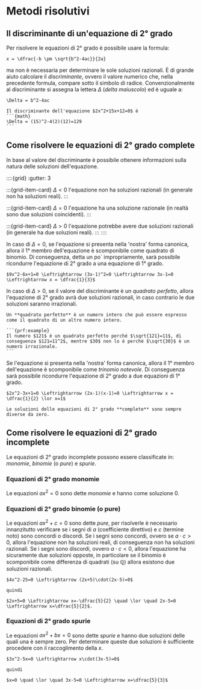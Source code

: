 # Metodi risolutivi
## Il discriminante di un'equazione di 2° grado
Per risolvere le equazioni di 2° grado è possibile usare la formula:

```{math}
x = \dfrac{-b \pm \sqrt{b^2-4ac}}{2a}
```

ma non è necessaria per determinare le sole soluzioni razionali. È di grande aiuto calcolare il *discriminante*, ovvero il valore numerico che, nella precedente formula, compare sotto il simbolo di radice. Convenzionalmente al discriminante si assegna la lettera $\Delta$ (*delta maiuscolo*) ed è uguale a: 

```{math}
\Delta = b^2-4ac
```

````{prf:example}
Il discriminante dell'equazione $2x^2+15x+12=0$ è 
```{math}
\Delta = (15)^2-4(2)(12)=129
```
````

## Come risolvere le equazioni di 2° grado complete
In base al valore del discriminante è possibile ottenere informazioni sulla natura delle soluzioni dell'equazione.

::::{grid}
:gutter: 3

:::{grid-item-card} $\Delta<0$
l'equazione non ha soluzioni razionali (in generale non ha soluzioni reali).
:::

:::{grid-item-card} $\Delta=0$
l'equazione ha una soluzione razionale (in realtà sono due soluzioni coincidenti).
:::

:::{grid-item-card} $\Delta>0$
l'equazione potrebbe avere due soluzioni razionali (in generale ha due soluzioni reali).
:::
::::

In caso di $\Delta=0$, se l'equazione si presenta nella 'nostra' forma canonica, allora il 1° membro dell'equazione è scomponibile come quadrato di binomio. Di conseguenza, detta un po´ impropriamente, sarà possibile ricondurre l'equazione di 2° grado a una equazione di 1° grado.

```{prf:example}
$9x^2-6x+1=0 \Leftrightarrow (3x-1)^2=0 \Leftrightarrow 3x-1=0 \Leftrightarrow x = \dfrac{1}{3}$
```

In caso di $\Delta>0$, se il valore del discriminante è un *quadrato perfetto*, allora l'equazione di 2° grado avrà due soluzioni razionali, in caso contrario le due soluzioni saranno irrazionali.

````{prf:definition}
Un **quadrato perfetto** è un numero intero che può essere espresso come il quadrato di un altro numero intero.

```{prf:example}
Il numero $121$ è un quadrato perfetto perché $\sqrt{121}=11$, di conseguenza $121=11^2$, mentre $30$ non lo è perché $\sqrt{30}$ è un numero irrazionale.
```
````

Se l'equazione si presenta nella 'nostra' forma canonica, allora il 1° membro dell'equazione è scomponibile come *trinomio notevole*. Di conseguenza sarà possibile ricondurre l'equazione di 2° grado a due equazioni di 1° grado.

```{prf:example}
$2x^2-3x+1=0 \Leftrightarrow (2x-1)(x-1)=0 \Leftrightarrow x = \dfrac{1}{2} \lor x=1$
```

```{prf:observation}
Le soluzioni delle equazioni di 2° grado **complete** sono sempre diverse da zero.
```

## Come risolvere le equazioni di 2° grado incomplete
Le equazioni di 2° grado incomplete possono essere classificate in: *monomie*, *binomie* (o *pure*) e *spurie*.

### Equazioni di 2° grado monomie
Le equazioni $ax^2=0$ sono dette *monomie* e hanno come soluzione $0$.

### Equazioni di 2° grado binomie (o pure)
Le equazioni $ax^2+c=0$ sono dette *pure*, per risolverle è necessario innanzitutto verificare se i segni di $a$ (coefficiente direttivo) e $c$ (termine noto) sono concordi o discordi. Se i segni sono concordi, ovvero se $a \cdot c >0$, allora l'equazione non ha soluzioni reali, di conseguenza non ha soluzioni razionali. Se i segni sono discordi, ovvero $a \cdot c<0$, allora l'equazione ha sicuramente due soluzioni opposte, in particolare se il binomio è scomponibile come differenza di quadrati (su $\mathbb{Q}$) allora esistono due soluzioni razionali.

```{prf:example}
$4x^2-25=0 \Leftrightarrow (2x+5)\cdot(2x-5)=0$ 

quindi 

$2x+5=0 \Leftrightarrow x=-\dfrac{5}{2} \quad \lor \quad 2x-5=0 \Leftrightarrow x=\dfrac{5}{2}$.
```

### Equazioni di 2° grado spurie
Le equazioni $ax^2+bx=0$ sono dette *spurie* e hanno due soluzioni delle quali una è sempre zero. Per determinare queste due soluzioni è sufficiente procedere con il raccoglimento della $x$.

```{prf:example}
$3x^2-5x=0 \Leftrightarrow x\cdot(3x-5)=0$ 

quindi 

$x=0 \quad \lor \quad 3x-5=0 \Leftrightarrow x=\dfrac{5}{3}$
```
